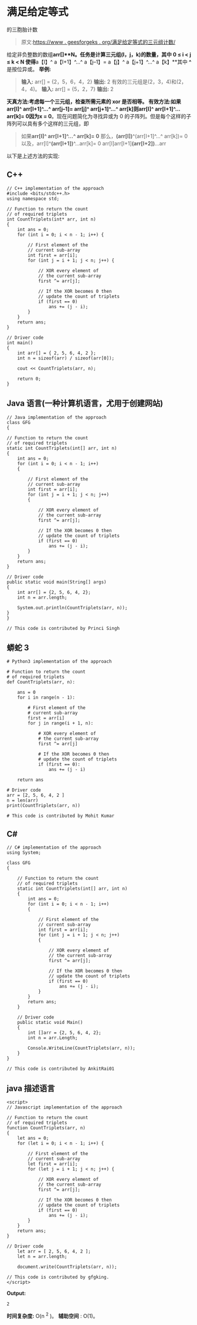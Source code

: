 # 满足给定等式

的三胞胎计数

> 原文:[https://www . geesforgeks . org/满足给定等式的三元组计数/](https://www.geeksforgeeks.org/count-of-triplets-that-satisfy-the-given-equation/)

给定非负整数的数组**arr[]****N**。任务是计算三元组(I，j，k)的数量，其中 **0 ≤ i < j ≤ k < N** 使得**a【I】^ a【I+1】^…^ a【j–1】= a【j】^ a【j+1】^…^ a【k】**其中 **^** 是按位异或。
**举例:**

> **输入:** arr[] = {2，5，6，4，2}
> **输出:** 2
> 有效的三元组是(2，3，4)和(2，4，4)。
> **输入:** arr[] = {5，2，7}
> **输出:** 2

**天真方法:**考虑每一个三元组，检查所需元素的 xor 是否相等。
**有效方法:**如果**arr[I]^ arr[I+1]^…^ arr[j–1]= arr[j]^ arr[j+1]^…^ arr[k]**则**arr[I]^ arr[I+1]^…arr[k]= 0**因为**x = 0**。现在问题简化为寻找异或为 0 的子阵列。但是每个这样的子阵列可以具有多个这样的三元组，即

> 如果**arr[I]^ arr[I+1]^…^ arr[k]= 0**
> 那么，**(arr[I])**^(arr[I+1]^…^ arr[k])= 0
> 以及，arr[I]^**(arr[I+1])**^…arr[k]= 0
> arr[I]arr[I+1]**(arr[I+2])**…arr

以下是上述方法的实现:

## C++

```
// C++ implementation of the approach
#include <bits/stdc++.h>
using namespace std;

// Function to return the count
// of required triplets
int CountTriplets(int* arr, int n)
{
    int ans = 0;
    for (int i = 0; i < n - 1; i++) {

        // First element of the
        // current sub-array
        int first = arr[i];
        for (int j = i + 1; j < n; j++) {

            // XOR every element of
            // the current sub-array
            first ^= arr[j];

            // If the XOR becomes 0 then
            // update the count of triplets
            if (first == 0)
                ans += (j - i);
        }
    }
    return ans;
}

// Driver code
int main()
{
    int arr[] = { 2, 5, 6, 4, 2 };
    int n = sizeof(arr) / sizeof(arr[0]);

    cout << CountTriplets(arr, n);

    return 0;
}
```

## Java 语言(一种计算机语言，尤用于创建网站)

```
// Java implementation of the approach
class GFG
{

// Function to return the count
// of required triplets
static int CountTriplets(int[] arr, int n)
{
    int ans = 0;
    for (int i = 0; i < n - 1; i++)
    {

        // First element of the
        // current sub-array
        int first = arr[i];
        for (int j = i + 1; j < n; j++)
        {

            // XOR every element of
            // the current sub-array
            first ^= arr[j];

            // If the XOR becomes 0 then
            // update the count of triplets
            if (first == 0)
                ans += (j - i);
        }
    }
    return ans;
}

// Driver code
public static void main(String[] args)
{
    int arr[] = {2, 5, 6, 4, 2};
    int n = arr.length;

    System.out.println(CountTriplets(arr, n));
}
}

// This code is contributed by Princi Singh
```

## 蟒蛇 3

```
# Python3 implementation of the approach

# Function to return the count
# of required triplets
def CountTriplets(arr, n):

    ans = 0
    for i in range(n - 1):

        # First element of the
        # current sub-array
        first = arr[i]
        for j in range(i + 1, n):

            # XOR every element of
            # the current sub-array
            first ^= arr[j]

            # If the XOR becomes 0 then
            # update the count of triplets
            if (first == 0):
                ans += (j - i)

    return ans

# Driver code
arr = [2, 5, 6, 4, 2 ]
n = len(arr)
print(CountTriplets(arr, n))

# This code is contributed by Mohit Kumar
```

## C#

```
// C# implementation of the approach
using System;

class GFG
{

    // Function to return the count
    // of required triplets
    static int CountTriplets(int[] arr, int n)
    {
        int ans = 0;
        for (int i = 0; i < n - 1; i++)
        {

            // First element of the
            // current sub-array
            int first = arr[i];
            for (int j = i + 1; j < n; j++)
            {

                // XOR every element of
                // the current sub-array
                first ^= arr[j];

                // If the XOR becomes 0 then
                // update the count of triplets
                if (first == 0)
                    ans += (j - i);
            }
        }
        return ans;
    }

    // Driver code
    public static void Main()
    {
        int []arr = {2, 5, 6, 4, 2};
        int n = arr.Length;

        Console.WriteLine(CountTriplets(arr, n));
    }
}

// This code is contributed by AnkitRai01
```

## java 描述语言

```
<script>
// Javascript implementation of the approach

// Function to return the count
// of required triplets
function CountTriplets(arr, n)
{
    let ans = 0;
    for (let i = 0; i < n - 1; i++) {

        // First element of the
        // current sub-array
        let first = arr[i];
        for (let j = i + 1; j < n; j++) {

            // XOR every element of
            // the current sub-array
            first ^= arr[j];

            // If the XOR becomes 0 then
            // update the count of triplets
            if (first == 0)
                ans += (j - i);
        }
    }
    return ans;
}

// Driver code
    let arr = [ 2, 5, 6, 4, 2 ];
    let n = arr.length;

    document.write(CountTriplets(arr, n));

// This code is contributed by gfgking.
</script>
```

**Output:** 

```
2
```

**时间复杂度:** O(n <sup>2</sup> )。
**辅助空间** : O(1)。